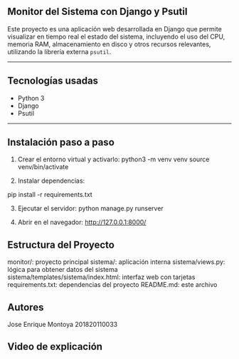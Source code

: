 ## Monitor del Sistema con Django y Psutil

Este proyecto es una aplicación web desarrollada en Django que permite visualizar en tiempo real el estado del sistema, incluyendo el uso del CPU, memoria RAM, almacenamiento en disco y otros recursos relevantes, utilizando la librería externa `psutil`.

---

## Tecnologías usadas

- Python 3
- Django
- Psutil

---

## Instalación paso a paso

1. Crear el entorno virtual y activarlo:
python3 -m venv venv
source venv/bin/activate


2. Instalar dependencias:

pip install -r requirements.txt

3. Ejecutar el servidor:
python manage.py runserver

4. Abrir en el navegador:
http://127.0.0.1:8000/

## Estructura del Proyecto

monitor/: proyecto principal
sistema/: aplicación interna
sistema/views.py: lógica para obtener datos del sistema
sistema/templates/sistema/index.html: interfaz web con tarjetas
requirements.txt: dependencias del proyecto
README.md: este archivo

## Autores
Jose Enrique Montoya 201820110033

## Video de explicación
